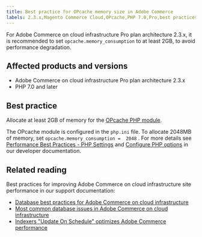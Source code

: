 ```yaml
---
title: Best practice for OPcache memory size in Adobe Commerce
labels: 2.3.x,Magento Commerce Cloud,OPcache,PHP 7.0,Pro,best practices,memory,performance,php.ini,Adobe Commerce,on-premises,cloud infrastructure,Pro plan architecture
---
```


For Adobe Commerce on cloud infrastructure Pro plan architecture 2.3.x, it is recommended to set `opcache.memory_consumption` to at least 2GB, to avoid performance degradation.

## Affected products and versions

* Adobe Commerce on cloud infrastructure Pro plan architecture 2.3.x
* PHP 7.0 and later

## Best practice

Allocate at least 2GB of memory for the [OPcache PHP module](https://www.php.net/manual/en/book.opcache.php).

The OPcache module is configured in the `php.ini` file. To allocate 2048MB of memory, set `opcache.memory_consumption =  2048` . For more details see [Performance Best Practices - PHP Settings](https://devdocs.magento.com/guides/v2.3/performance-best-practices/software.html#php-settings) and [Configure PHP options](https://devdocs.magento.com/cloud/project/project-conf-files_magento-app.html#customize-phpini-settings) in our developer documentation.

## Related reading

Best practices for improving Adobe Commerce on cloud infrastructure site performance in our support documentation:

* [Database best practices for Adobe Commerce on cloud infrastructure](https://support.magento.com/hc/en-us/articles/360041997312-Database-best-practices-for-Magento-Commerce-Cloud)
* [Most common database issues in Adobe Commerce on cloud infrastructure](https://support.magento.com/hc/en-us/articles/360041739651-Most-common-database-issues-in-Magento-Commerce-Cloud)
* [Indexers "Update On Schedule" optimizes Adobe Commerce performance](https://support.magento.com/hc/en-us/articles/360040227191-Indexers-Update-On-Schedule-optimizes-Magento-performance-)
